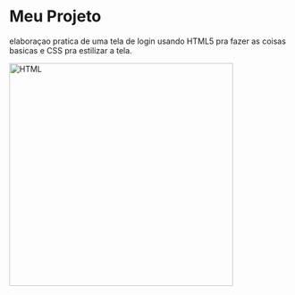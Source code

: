 ﻿# Meu Projeto

elaboraçao pratica de uma tela de login usando HTML5 pra fazer as coisas basicas e CSS pra estilizar a tela.

<img 
    align="left" 
    alt="HTML"
    title="HTML" 
    width="400px" 
    style="padding-right: 10px;" 
    src="https://media.discordapp.net/attachments/1126274924282126357/1358530894478184610/image.png?ex=67f42dfd&is=67f2dc7d&hm=8ffc568f0dab32051dbde1ae83e3ad7d58d3f3a500702459115a74a80f95ea6a&=&format=webp&quality=lossless&width=736&height=566" 
/>

